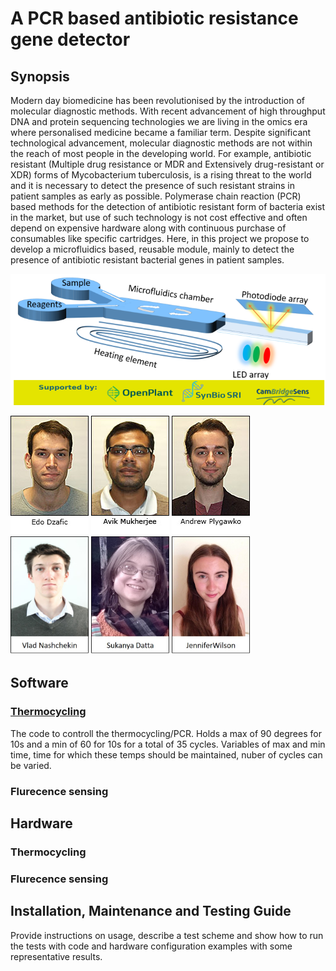 
# A PCR based antibiotic resistance gene detector

## Synopsis
Modern day biomedicine has been revolutionised by the introduction of molecular diagnostic methods. With recent advancement of high throughput DNA and protein sequencing technologies we are living in the omics era where personalised medicine became a familiar term. Despite significant technological advancement, molecular diagnostic methods are not within the reach of most people in the developing world. For example, antibiotic resistant (Multiple drug resistance or MDR and Extensively drug-resistant or XDR) forms of Mycobacterium tuberculosis, is a rising threat to the world and it is necessary to detect the presence of such resistant strains in patient samples as early as possible. Polymerase chain reaction (PCR) based methods for the detection of antibiotic resistant form of bacteria exist in the market, but use of such technology is not cost effective and often depend on expensive hardware along with continuous purchase of consumables like specific cartridges. Here, in this project we propose to develop a microfluidics based, reusable module, mainly to detect the presence of antibiotic resistant bacterial genes in patient samples. 

<img src="Images/Banner image team 3(branded).png" alt="image"/>

<img src="Images/Edo-Dzafic.jpg" alt="image"/> <img src="Images/Avik-Mukherjee.jpg" alt="image"/> <img src="Images/Andrew-Plygawko.jpg" alt="image"/> <img src="Images/Vladimir-Nashchekin.jpg" alt="image" width="125" height="190"/> <img src="Images/Sukanya-Datta.jpg" alt="image" width="125" height="190"/> <img src="Images/Jennifer-Wilson.jpg" alt="image" width="125" height="190"/>


## Software
### [Thermocycling](Code/PCR_code)
The code to controll the thermocycling/PCR. Holds a max of 90 degrees for 10s and a min of 60 for 10s for a total of 35 cycles.
Variables of max and min time, time for which these temps should be maintained, nuber of cycles can be varied.
### Flurecence sensing



## Hardware
### Thermocycling
  
### Flurecence sensing

## Installation, Maintenance and Testing Guide

Provide instructions on usage, describe a test scheme and show how to run the tests with code and hardware configuration examples with some representative results.

